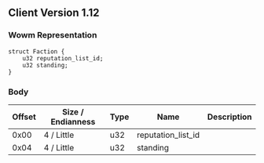## Client Version 1.12

### Wowm Representation
```rust,ignore
struct Faction {
    u32 reputation_list_id;    
    u32 standing;    
}

```
### Body
| Offset | Size / Endianness | Type | Name | Description |
| ------ | ----------------- | ---- | ---- | ----------- |
| 0x00 | 4 / Little | u32 | reputation_list_id |  |
| 0x04 | 4 / Little | u32 | standing |  |
